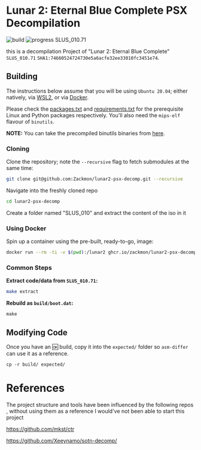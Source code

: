 #  Lunar 2: Eternal Blue Complete PSX Decompilation
![build](https://github.com/Zackmon/lunar2-psx-decomp/workflows/build/badge.svg)
![progress SLUS_010.71](https://img.shields.io/endpoint?url=https://raw.githubusercontent.com/Zackmon/lunar2-psx-decomp/gh-pages/assets/progress-boot.json)


this is a  decompilation Project of "Lunar 2: Eternal Blue Complete" `SLUS_010.71` `SHA1:74660524724730e5a6acfe32ee33010fc3451e74`.

## Building

The instructions below assume that you will be using `Ubuntu 20.04`; either natively, via [WSL2](https://docs.microsoft.com/en-us/windows/wsl/install-win10), or via [Docker](https://docs.docker.com/get-docker/).

Please check the [packages.txt](packages.txt) and [requirements.txt](requirements.txt) for the prerequisite Linux and Python packages respectively. You'll also need the `mips-elf` flavour of `binutils`.

**NOTE:** You can take the precompiled binutils binaries from [here](https://github.com/mkst/esa/releases).

### Cloning

Clone the repository; note the `--recursive` flag to fetch submodules at the same time:

```sh
git clone git@github.com:Zackmon/lunar2-psx-decomp.git --recursive
```

Navigate into the freshly cloned repo

```sh
cd lunar2-psx-decomp
```

Create a folder named "SLUS_010" and extract the content of the iso in it 

### Using Docker

Spin up a container using the pre-built, ready-to-go, image:
```sh
docker run --rm -ti -v $(pwd):/lunar2 ghcr.io/zackmon/lunar2-psx-decomp:latest
```

### Common Steps

**Extract code/data from `SLUS_010.71`:**
```sh
make extract
```

**Rebuild as `build/boot.dat`:**
```
make
```

## Modifying Code

Once you have an :ok: build, copy it into the `expected/` folder so `asm-differ` can use it as a reference.

```
cp -r build/ expected/
```

# References
The project structure and tools have been influenced by the following repos , without using them as a reference I would've not been able to start this project

https://github.com/mkst/ctr

https://github.com/Xeeynamo/sotn-decomp/
